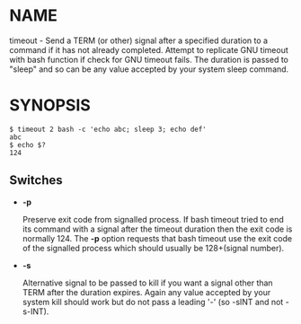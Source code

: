 # NAME

timeout - Send a TERM (or other) signal after a specified duration to a
command if it has not already completed.  Attempt to replicate GNU timeout
with bash function if check for GNU timeout fails.  The duration is passed to
"sleep" and so can be any value accepted by your system sleep command.

# SYNOPSIS

    $ timeout 2 bash -c 'echo abc; sleep 3; echo def'
    abc
    $ echo $?
    124

## Switches

- **-p**

    Preserve exit code from signalled process.  If bash timeout tried to end its
    command with a signal after the timeout duration then the exit code is normally
    124\.  The **-p** option requests that bash timeout use the exit code of the
    signalled process which should usually be 128+(signal number).

- **-s**

    Alternative signal to be passed to kill if you want a signal other than TERM
    after the duration expires.  Again any value accepted by your system kill
    should work but do not pass a leading '-' (so -sINT and not -s-INT).
